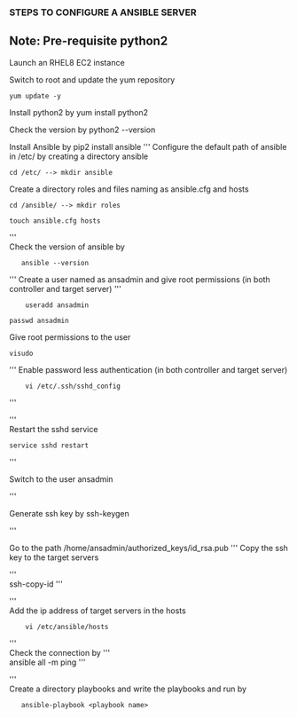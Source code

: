 ### STEPS TO CONFIGURE A ANSIBLE SERVER

## Note: Pre-requisite python2

Launch an RHEL8 EC2 instance

Switch to root and update the yum repository

    yum update -y  

Install python2 by yum install python2

Check the version by python2 --version


Install Ansible by pip2 install ansible
'''
Configure the default path of ansible in /etc/ by creating a directory ansible
   
    cd /etc/ --> mkdir ansible
		  
Create a directory roles and files naming as ansible.cfg and hosts

    cd /ansible/ --> mkdir roles
	   
	touch ansible.cfg hosts
	
'''						
Check the version of ansible by 

       ansible --version

    
'''
Create a user named as ansadmin and give root permissions (in both controller and target server)
'''

        useradd ansadmin
	
	passwd ansadmin
	
Give root permissions to the user 

	visudo 
	
	
'''
Enable password less authentication (in both controller and target server)

        vi /etc/.ssh/sshd_config
'''

'''	 
Restart the sshd service
         
	service sshd restart

'''		   

Switch to the user ansadmin

'''

Generate ssh key by ssh-keygen

'''

Go to the path /home/ansadmin/authorized_keys/id_rsa.pub
'''
Copy the ssh key to the target servers 

'''  
        ssh-copy-id <target-server ip address>
'''		  
	
'''		  
Add the ip address of target servers in the hosts

        vi /etc/ansible/hosts
		   
'''		   
Check the connection by 
'''         
	ansible all -m ping
'''
	
'''		  	   
Create a directory playbooks and write the playbooks and run by 
      
       ansible-playbook <playbook name>
		 




		   
		   
